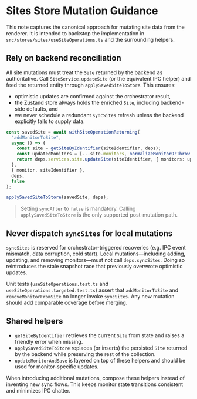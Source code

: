 # Sites Store Mutation Guidance

This note captures the canonical approach for mutating site data from the renderer. It is intended to backstop the implementation in `src/stores/sites/useSiteOperations.ts` and the surrounding helpers.

## Rely on backend reconciliation

All site mutations must treat the `Site` returned by the backend as authoritative. Call `SiteService.updateSite` (or the equivalent IPC helper) and feed the returned entity through `applySavedSiteToStore`. This ensures:

- optimistic updates are confirmed against the orchestrator result,
- the Zustand store always holds the enriched `Site`, including backend-side defaults, and
- we never schedule a redundant `syncSites` refresh unless the backend explicitly fails to supply data.

```ts
const savedSite = await withSiteOperationReturning(
  "addMonitorToSite",
  async () => {
    const site = getSiteByIdentifier(siteIdentifier, deps);
    const updatedMonitors = [...site.monitors, normalizeMonitorOrThrow(monitor)];
    return deps.services.site.updateSite(siteIdentifier, { monitors: updatedMonitors });
  },
  { monitor, siteIdentifier },
  deps,
  false
);

applySavedSiteToStore(savedSite, deps);
```

> Setting `syncAfter` to `false` is mandatory. Calling `applySavedSiteToStore` is the only supported post-mutation path.

## Never dispatch `syncSites` for local mutations

`syncSites` is reserved for orchestrator-triggered recoveries (e.g. IPC event mismatch, data corruption, cold start). Local mutations—including adding, updating, and removing monitors—must not call `deps.syncSites`. Doing so reintroduces the stale snapshot race that previously overwrote optimistic updates.

Unit tests (`useSiteOperations.test.ts` and `useSiteOperations.targeted.test.ts`) assert that `addMonitorToSite` and `removeMonitorFromSite` no longer invoke `syncSites`. Any new mutation should add comparable coverage before merging.

## Shared helpers

- `getSiteByIdentifier` retrieves the current `Site` from state and raises a friendly error when missing.
- `applySavedSiteToStore` replaces (or inserts) the persisted `Site` returned by the backend while preserving the rest of the collection.
- `updateMonitorAndSave` is layered on top of these helpers and should be used for monitor-specific updates.

When introducing additional mutations, compose these helpers instead of inventing new sync flows. This keeps monitor state transitions consistent and minimizes IPC chatter.
